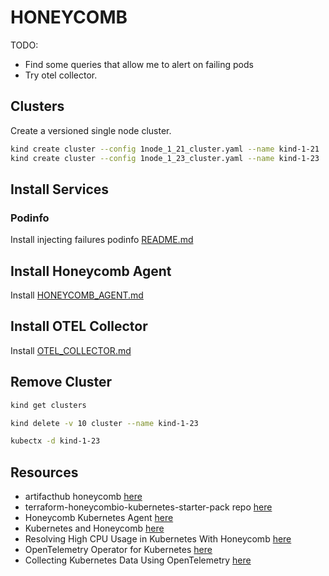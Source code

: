 # HONEYCOMB

TODO:

* Find some queries that allow me to alert on failing pods
* Try otel collector.  

## Clusters

Create a versioned single node cluster.  

```sh
kind create cluster --config 1node_1_21_cluster.yaml --name kind-1-21
kind create cluster --config 1node_1_23_cluster.yaml --name kind-1-23
```

## Install Services

### Podinfo

Install injecting failures podinfo [README.md](../17_podinfo/README.md)  

## Install Honeycomb Agent

Install [HONEYCOMB_AGENT.md](./HONEYCOMB_AGENT.md)  

## Install OTEL Collector

Install [OTEL_COLLECTOR.md](./OTEL_COLLECTOR.md)  

## Remove Cluster

```sh
kind get clusters   

kind delete -v 10 cluster --name kind-1-23

kubectx -d kind-1-23
```

## Resources

* artifacthub honeycomb [here](https://artifacthub.io/packages/helm/honeycomb/honeycomb)
* terraform-honeycombio-kubernetes-starter-pack repo [here](https://github.com/honeycombio/terraform-honeycombio-kubernetes-starter-pack)
* Honeycomb Kubernetes Agent [here](https://docs.honeycomb.io/integrations/kubernetes/honeycomb-kubernetes-agent/)
* Kubernetes and Honeycomb [here](https://docs.honeycomb.io/integrations/kubernetes/)
* Resolving High CPU Usage in Kubernetes With Honeycomb [here](https://www.honeycomb.io/blog/diving-into-kubernetes-clusters-with-honeycomb)
* OpenTelemetry Operator for Kubernetes [here](https://opentelemetry.io/docs/k8s-operator/)
* Collecting Kubernetes Data Using OpenTelemetry [here](https://www.honeycomb.io/blog/kubernetes-collector-opentelemetry)  
